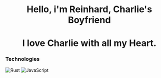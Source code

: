 <div>
        <ul align="center">
                <h1>Hello, i'm Reinhard, Charlie's Boyfriend</h1>
</div>
<div>
        <ul align="center">
                <h1>I love Charlie with all my Heart.</h1>
</div>


<div>
        <h3>Technologies</h3>
        
![Rust](https://img.shields.io/badge/Rust-black?style=for-the-badge&logo=rust&logoColor=#B7410E)
![JavaScript](https://img.shields.io/badge/JavaScript-F7DF1E?style=for-the-badge&logo=javascript&logoColor=black)
</div>
